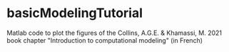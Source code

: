 # basicModelingTutorial
Matlab code to plot the figures of the Collins, A.G.E. &amp; Khamassi, M. 2021 book chapter "Introduction to computational modeling" (in French)
